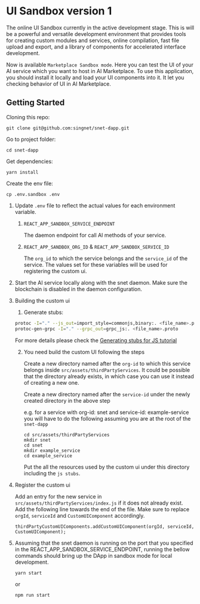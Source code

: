 # UI Sandbox version 1

The online UI Sandbox currently in the active development stage. This is will be a powerful and versatile development environment that provides tools for creating custom modules and services, online compilation, fast file upload and export, and a library of components for accelerated interface development.

Now is available `Marketplace Sandbox mode`. Here you can test the UI of your AI service which you want to host in AI Marketplace. To use this application, you should install it locally and load your UI components into it. It let you checking behavior of UI in AI Marketplace.

## Getting Started

Cloning this repo:

```
git clone git@github.com:singnet/snet-dapp.git
```

Go to project folder:

```
cd snet-dapp
```

Get dependencies:

```
yarn install
```

Create the env file:

```
cp .env.sandbox .env
```

1.  Update `.env` file to reflect the actual values for each environment variable.

    1. `REACT_APP_SANDBOX_SERVICE_ENDPOINT`

        The daemon endpoint for call AI methods of your service.

    2. `REACT_APP_SANDBOX_ORG_ID` & `REACT_APP_SANDBOX_SERVICE_ID`

        The `org_id` to which the service belongs and the `service_id` of the service. The values set for these variables will be used for registering the custom ui.

2.  Start the AI service locally along with the snet daemon. Make sure the blockchain is disabled in the daemon configuration.
3.  Building the custom ui

    1. Generate stubs:

    ```sh
    protoc -I="." --js_out=import_style=commonjs,binary:. <file_name>.proto
    protoc-gen-grpc -I="." --grpc_out=grpc_js:. <file_name>.proto
    ```

    For more details please check the [Generating stubs for JS tutorial](/docs/products/DecentralizedAIPlatform/SDK/JavascriptSDKs/generating-stubs/)

    2.  You need build the custom UI following the steps

        Create a new directory named after the `org-id` to which this service belongs inside `src/assets/thirdPartyServices`. It could be possible that the directory already exists, in which case you can use it instead of creating a new one.

        Create a new directory named after the `service-id` under the newly created directory in the above step

        e.g. for a service with org-id: snet and service-id: example-service you will have to do the following assuming you are at the root of the `snet-dapp`

            cd src/assets/thirdPartyServices
            mkdir snet
            cd snet
            mkdir example_service
            cd example_service

        Put the all the resources used by the custom ui under this directory including the `js stubs`.

4.  Register the custom ui

    Add an entry for the new service in `src/assets/thirdPartyServices/index.js` if it does not already exist. Add the following line towards the end of the file. Make sure to replace `orgId`, `serviceId` and `CustomUIComponent` accordingly.

        thirdPartyCustomUIComponents.addCustomUIComponent(orgId, serviceId, CustomUIComponent);

5.  Assuming that the snet daemon is running on the port that you specified in the REACT_APP_SANDBOX_SERVICE_ENDPOINT, running the bellow commands should bring up the DApp in sandbox mode for local development.

    ```
    yarn start
    ```

    or

    ```
    npm run start
    ```
